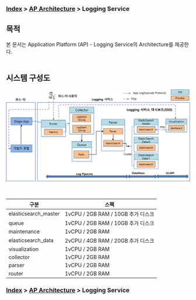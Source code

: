 ### [Index](https://github.com/PaaS-TA/Guide/blob/master/README.md) > [AP Architecture](../README.md) > Logging Service

## 목적
본 문서는 Application Platform (AP) - Logging Service의 Architecture를 제공한다.
<br><br>

## 시스템 구성도


![Logging Service Architecture](image/logging_architecture.png)

<br>

| 구분  | 스펙 |
|-------|----|
| elasticsearch_master | 1vCPU / 2GB RAM / 10GB 추가 디스크 |
| queue | 1vCPU / 2GB RAM / 10GB 추가 디스크 |
| maintenance | 1vCPU / 2GB RAM |
| elasticsearch_data | 2vCPU / 4GB RAM / 20GB 추가 디스크 |
| visualization | 1vCPU / 2GB RAM |
| collector | 1vCPU / 2GB RAM |
| parser | 1vCPU / 2GB RAM |
| router | 1vCPU / 2GB RAM |



### [Index](https://github.com/PaaS-TA/Guide/blob/master/README.md) > [AP Architecture](../README.md) > Logging Service
